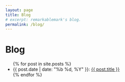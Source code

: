 ```yaml
---
layout: page
title: Blog
# excerpt: remarkablemark's blog.
permalink: /blog/
---
```


# Blog

<ul class="post-list">
  {% for post in site.posts %}
    <li>
      <span class="post-meta">
        <time datetime="{{ post.date | date_to_xmlschema }}">{{ post.date | date: "%b %d, %Y" }}</time>:
      </span>
      <span class="post-title">
        <a class="post-link" href="{{ post.url }}">{{ post.title }}</a>
      </span>
    </li>
  {% endfor %}
</ul>
